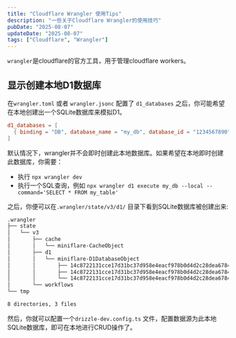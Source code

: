 ```yaml
---
title: "Cloudflare Wrangler 使用Tips"
description: "一些关于Cloudflare Wrangler的使用技巧"
pubDate: "2025-08-07"
updateDate: "2025-08-07"
tags: ["Cloudflare", "Wrangler"]
---
```


`wrangler`是cloudflare的官方工具，用于管理cloudflare workers。


## 显示创建本地D1数据库

在`wrangler.toml` 或者 `wrangler.jsonc` 配置了 `d1_databases` 之后，你可能希望在本地创建出一个SQLite数据库来模拟D1。

```toml
d1_databases = [
  { binding = "DB", database_name = "my_db", database_id = "1234567890" }
]
```

默认情况下，wrangler并不会即时创建此本地数据库。如果希望在本地即时创建此数据库，你需要：
* 执行 `npx wrangler dev`
* 执行一个SQL查询，例如 `npx wrangler d1 execute my_db --local --command='SELECT * FROM my_table'`

之后，你便可以在`.wrangler/state/v3/d1/` 目录下看到SQLite数据库被创建出来:

```bash
.wrangler
├── state
│   └── v3
│       ├── cache
│       │   └── miniflare-CacheObject
│       ├── d1
│       │   └── miniflare-D1DatabaseObject
│       │       ├── 14c8722131cce17d31bc37d958e4eacf978b0d4d2c28dea6784e37418eeb3643.sqlite
│       │       ├── 14c8722131cce17d31bc37d958e4eacf978b0d4d2c28dea6784e37418eeb3643.sqlite-shm
│       │       └── 14c8722131cce17d31bc37d958e4eacf978b0d4d2c28dea6784e37418eeb3643.sqlite-wal
│       └── workflows
└── tmp

8 directories, 3 files
```

然后，你就可以配置一个`drizzle-dev.config.ts` 文件，配置数据源为此本地SQLite数据库，即可在本地进行CRUD操作了。

